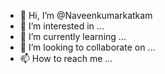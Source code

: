 - 👋 Hi, I’m @Naveenkumarkatkam
- 👀 I’m interested in ...
- 🌱 I’m currently learning ...
- 💞️ I’m looking to collaborate on ...
- 📫 How to reach me ...

<!---
Naveenkumarkatkam/Naveenkumarkatkam is a ✨ special ✨ repository because its `README.md` (this file) appears on your GitHub profile.
You can click the Preview link to take a look at your changes.
--->
